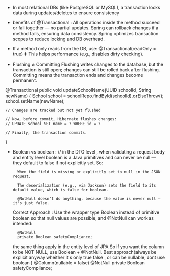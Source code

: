

- In most relational DBs (like PostgreSQL or MySQL), a transaction locks data during updates/deletes to ensure consistency

- benefits of @Transactional :
    All operations inside the method succeed or fail together — no partial updates.
    Spring can rollback changes if a method fails, ensuring data consistency.
    Spring optimizes transaction scopes to reduce locking and DB overhead.




- If a method only reads from the DB, use:
@Transactional(readOnly = true)
➕ This helps performance (e.g., disables dirty checking).




- Flushing ≠ Committing
Flushing writes changes to the database, but the transaction is still open; changes can still be rolled back after flushing.
Committing means the transaction ends and changes become permanent.

@Transactional
public void updateSchoolName(UUID schoolId, String newName) {
    School school = schoolRepo.findById(schoolId).orElseThrow();
    school.setName(newName);

    // Changes are tracked but not yet flushed

    // Now, before commit, Hibernate flushes changes:
    // UPDATE school SET name = ? WHERE id = ?

    // Finally, the transaction commits.
}







- Boolean vs boolean :
    // in the DTO level , when validating a request body  and entity level
    boolean is a  Java primitives and can never be null — they default to false if not explicitly set. So:

        When the field is missing or explicitly set to null in the JSON request,

        The deserialization (e.g., via Jackson) sets the field to its default value, which is false for boolean.

        @NotNull doesn’t do anything, because the value is never null — it's just false.
    

    Correct Approach : 
    Use the wrapper type Boolean instead of primitive boolean so that null values are possible, and @NotNull can work as intended:
    
        @NotNull
        private Boolean safetyCompliance;


    the same thing apply in the entity level of JPA So if you want the column to be NOT NULL, use Boolean + @NotNull.
    Best approach(always be explicit anyway wheither it s only true false , or can be nullable, dont use boolean  )
        @Column(nullable = false)
        @NotNull
        private Boolean safetyCompliance;




